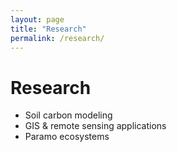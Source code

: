 ```yaml
---
layout: page
title: "Research"
permalink: /research/
---
```


# Research

- Soil carbon modeling
- GIS & remote sensing applications
- Paramo ecosystems

